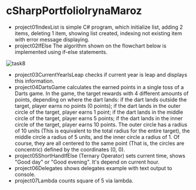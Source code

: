 # cSharpPortfolioIrynaMaroz
 - project01IndexList is simple C# program, which initialize list, adding 2 items, deleting 1 item, showing list created, indexing not existing item with error message displaying.
 - project02IfElse The algorithm shown on the flowchart below is implemented using if-else statements.

![task8](https://github.com/MarozIryna/cSharpPortfolioIrynaMaroz/assets/149661028/eed85ede-a739-4ada-873d-7038c9801356)
 - project03CurrentYearIsLeap checks if current year is leap and displays this information.
 - project04DartsGame calculates the earned points in a single toss of a Darts game. In the game, the target rewards with 4 different amounts of points, depending on where the dart lands:
   if the dart lands outside the target, player earns no points (0 points);
   if the dart lands in the outer circle of the target, player earns 1 point;
   if the dart lands in the middle circle of the target, player earns 5 points;
   if the dart lands in the inner circle of the target, player earns 10 points.
The outer circle has a radius of 10 units (This is equivalent to the total radius for the entire target), the middle circle a radius of 5 units, and the inner circle a radius of 1. Of course, they are all centered to the same point (That is, the circles are concentric) defined by the coordinates (0, 0).
 - project05ShortHandIfElse (Ternary Operator) sets current time, shows "Good day" or "Good evening". It's depend on current hour.
 - project06Delegates shows delegates example with text output to console.
 - project07Lambda counts square of 5 via lambda.
    
        

